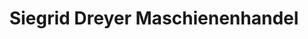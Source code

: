 ---
title: "Siegrid Dreyer Maschienenhandel"
url: /scheessel/siegrid-dreyer-maschienenhandel/
shop: Baumarkt
---